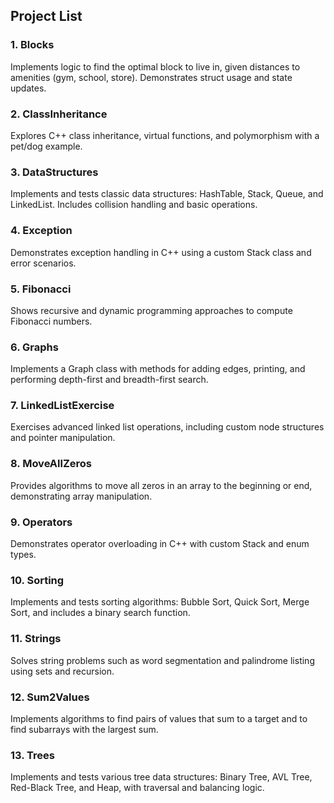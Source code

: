 ## Project List

### 1. Blocks
Implements logic to find the optimal block to live in, given distances to amenities (gym, school, store). Demonstrates struct usage and state updates.

### 2. ClassInheritance
Explores C++ class inheritance, virtual functions, and polymorphism with a pet/dog example.

### 3. DataStructures
Implements and tests classic data structures: HashTable, Stack, Queue, and LinkedList. Includes collision handling and basic operations.

### 4. Exception
Demonstrates exception handling in C++ using a custom Stack class and error scenarios.

### 5. Fibonacci
Shows recursive and dynamic programming approaches to compute Fibonacci numbers.

### 6. Graphs
Implements a Graph class with methods for adding edges, printing, and performing depth-first and breadth-first search.

### 7. LinkedListExercise
Exercises advanced linked list operations, including custom node structures and pointer manipulation.

### 8. MoveAllZeros
Provides algorithms to move all zeros in an array to the beginning or end, demonstrating array manipulation.

### 9. Operators
Demonstrates operator overloading in C++ with custom Stack and enum types.

### 10. Sorting
Implements and tests sorting algorithms: Bubble Sort, Quick Sort, Merge Sort, and includes a binary search function.

### 11. Strings
Solves string problems such as word segmentation and palindrome listing using sets and recursion.

### 12. Sum2Values
Implements algorithms to find pairs of values that sum to a target and to find subarrays with the largest sum.

### 13. Trees
Implements and tests various tree data structures: Binary Tree, AVL Tree, Red-Black Tree, and Heap, with traversal and balancing logic.
